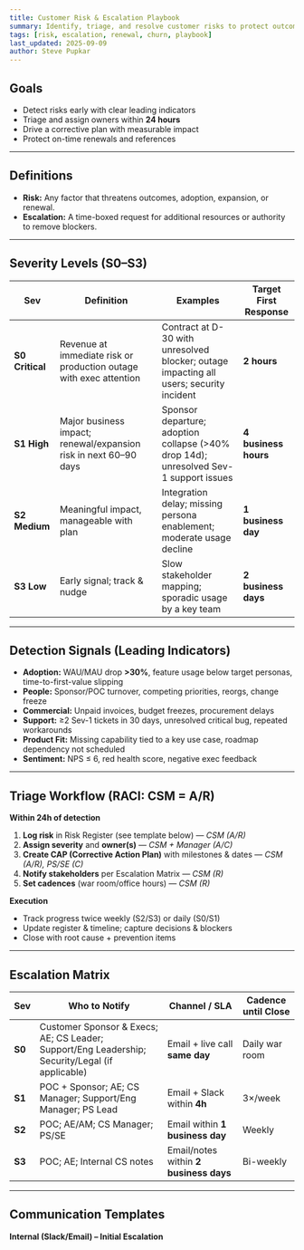 ```yaml
---
title: Customer Risk & Escalation Playbook
summary: Identify, triage, and resolve customer risks to protect outcomes, renewals, and revenue.
tags: [risk, escalation, renewal, churn, playbook]
last_updated: 2025-09-09
author: Steve Pupkar
---
```


## Goals
- Detect risks early with clear leading indicators
- Triage and assign owners within **24 hours**
- Drive a corrective plan with measurable impact
- Protect on-time renewals and references

---

## Definitions
- **Risk:** Any factor that threatens outcomes, adoption, expansion, or renewal.
- **Escalation:** A time-boxed request for additional resources or authority to remove blockers.

---

## Severity Levels (S0–S3)
| Sev | Definition | Examples | Target First Response |
|-----|------------|----------|-----------------------|
| **S0 Critical** | Revenue at immediate risk or production outage with exec attention | Contract at D-30 with unresolved blocker; outage impacting all users; security incident | **2 hours** |
| **S1 High** | Major business impact; renewal/expansion risk in next 60–90 days | Sponsor departure; adoption collapse (>40% drop 14d); unresolved Sev-1 support issues | **4 business hours** |
| **S2 Medium** | Meaningful impact, manageable with plan | Integration delay; missing persona enablement; moderate usage decline | **1 business day** |
| **S3 Low** | Early signal; track & nudge | Slow stakeholder mapping; sporadic usage by a key team | **2 business days** |

---

## Detection Signals (Leading Indicators)
- **Adoption:** WAU/MAU drop **>30%**, feature usage below target personas, time-to-first-value slipping
- **People:** Sponsor/POC turnover, competing priorities, reorgs, change freeze
- **Commercial:** Unpaid invoices, budget freezes, procurement delays
- **Support:** ≥2 Sev-1 tickets in 30 days, unresolved critical bug, repeated workarounds
- **Product Fit:** Missing capability tied to a key use case, roadmap dependency not scheduled
- **Sentiment:** NPS ≤ 6, red health score, negative exec feedback

---

## Triage Workflow (RACI: CSM = A/R)
**Within 24h of detection**
1. **Log risk** in Risk Register (see template below) — _CSM (A/R)_
2. **Assign severity** and **owner(s)** — _CSM + Manager (A/C)_
3. **Create CAP (Corrective Action Plan)** with milestones & dates — _CSM (A/R), PS/SE (C)_
4. **Notify stakeholders** per Escalation Matrix — _CSM (R)_
5. **Set cadences** (war room/office hours) — _CSM (R)_

**Execution**
- Track progress twice weekly (S2/S3) or daily (S0/S1)
- Update register & timeline; capture decisions & blockers
- Close with root cause + prevention items

---

## Escalation Matrix
| Sev | Who to Notify | Channel / SLA | Cadence until Close |
|-----|---------------|---------------|---------------------|
| **S0** | Customer Sponsor & Execs; AE; CS Leader; Support/Eng Leadership; Security/Legal (if applicable) | Email + live call **same day** | Daily war room |
| **S1** | POC + Sponsor; AE; CS Manager; Support/Eng Manager; PS Lead | Email + Slack within **4h** | 3×/week |
| **S2** | POC; AE/AM; CS Manager; PS/SE | Email within **1 business day** | Weekly |
| **S3** | POC; AE; Internal CS notes | Email/notes within **2 business days** | Bi-weekly |

---

## Communication Templates

**Internal (Slack/Email) – Initial Escalation**
